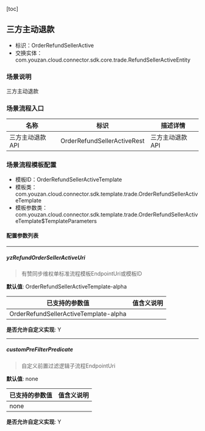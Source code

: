 [toc]

## 三方主动退款
- 标识：OrderRefundSellerActive
- 交换实体：com.youzan.cloud.connector.sdk.core.trade.RefundSellerActiveEntity
### 场景说明
三方主动退款
### 场景流程入口

名称 | 标识 | 描述详情
---|---|---
三方主动退款API | OrderRefundSellerActiveRest | 三方主动退款API

### 场景流程模板配置
- 模板ID：OrderRefundSellerActiveTemplate
- 模板类：com.youzan.cloud.connector.sdk.template.trade.OrderRefundSellerActiveTemplate
- 模板参数类：com.youzan.cloud.connector.sdk.template.trade.OrderRefundSellerActiveTemplate$TemplateParameters

#### 配置参数列表

---
##### yzRefundOrderSellerActiveUri
> 有赞同步维权单标准流程模板EndpointUri或模板ID

**默认值**: OrderRefundSellerActiveTemplate-alpha

已支持的参数值 | 值含义说明
---|---
OrderRefundSellerActiveTemplate-alpha | 

**是否允许自定义实现**: Y

---
##### customPreFilterPredicate
> 自定义前置过滤逻辑子流程EndpointUri

**默认值**: none

已支持的参数值 | 值含义说明
---|---
none | 

**是否允许自定义实现**: Y


